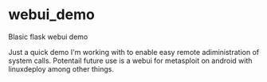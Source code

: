 # webui_demo
Blasic flask webui demo

Just a quick demo I'm working with to enable easy remote adiministration of system calls.
Potentail future use is a webui for metasploit on android with linuxdeploy among other things.
